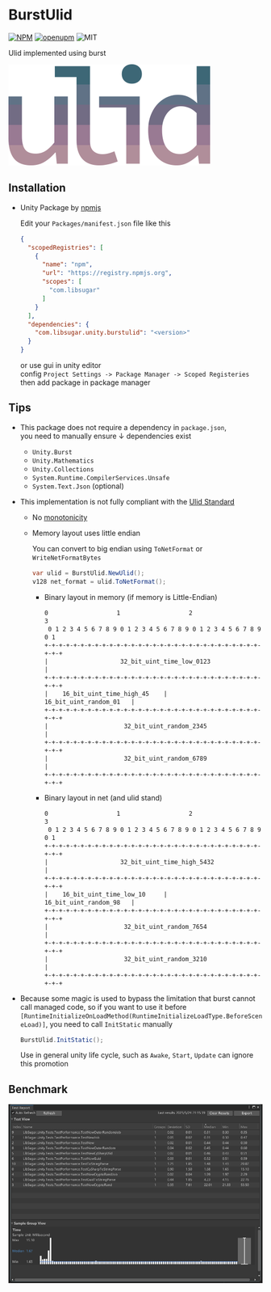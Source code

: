 # BurstUlid

[![NPM](https://img.shields.io/npm/v/com.libsugar.sugar.unity.burstulid)](https://www.npmjs.com/package/com.libsugar.sugar.unity.burstulid)
[![openupm](https://img.shields.io/npm/v/com.libsugar.sugar.unity.burstulid?label=openupm&registry_uri=https://package.openupm.com)](https://openupm.com/packages/com.libsugar.sugar.unity.burstulid/)
![MIT](https://img.shields.io/github/license/libsugar/BurstUlid)

Ulid implemented using burst

![ulid](https://raw.githubusercontent.com/libsugar/BurstUlid/main/ulid-logo.png)

## Installation

- Unity Package by [npmjs](https://www.npmjs.com/package/com.libsugar.unity.burstulid)

  Edit your `Packages/manifest.json` file like this

  ```json
  {
    "scopedRegistries": [
      {
        "name": "npm",
        "url": "https://registry.npmjs.org",
        "scopes": [
          "com.libsugar"
        ]
      }
    ],
    "dependencies": {
      "com.libsugar.unity.burstulid": "<version>"
    }
  }
  ```

  or use gui in unity editor  
  config `Project Settings -> Package Manager -> Scoped Registeries`  
  then add package in package manager  

## Tips

- This package does not require a dependency in `package.json`,  
  you need to manually ensure ↓ dependencies exist

  - `Unity.Burst`
  - `Unity.Mathematics`
  - `Unity.Collections`
  - `System.Runtime.CompilerServices.Unsafe`
  - `System.Text.Json` (optional)

- This implementation is not fully compliant with the [Ulid Standard](https://github.com/ulid/spec)

  - No [monotonicity](https://github.com/ulid/spec#monotonicity)
  - Memory layout uses little endian

    You can convert to big endian using `ToNetFormat` or `WriteNetFormatBytes`

    ```cs
    var ulid = BurstUlid.NewUlid();
    v128 net_format = ulid.ToNetFormat();
    ```

    - Binary layout in memory (if memory is Little-Endian)

      ```
      0                   1                   2                   3
       0 1 2 3 4 5 6 7 8 9 0 1 2 3 4 5 6 7 8 9 0 1 2 3 4 5 6 7 8 9 0 1
      +-+-+-+-+-+-+-+-+-+-+-+-+-+-+-+-+-+-+-+-+-+-+-+-+-+-+-+-+-+-+-+-+
      |                    32_bit_uint_time_low_0123                  |
      +-+-+-+-+-+-+-+-+-+-+-+-+-+-+-+-+-+-+-+-+-+-+-+-+-+-+-+-+-+-+-+-+
      |    16_bit_uint_time_high_45    |      16_bit_uint_random_01   |
      +-+-+-+-+-+-+-+-+-+-+-+-+-+-+-+-+-+-+-+-+-+-+-+-+-+-+-+-+-+-+-+-+
      |                     32_bit_uint_random_2345                   |
      +-+-+-+-+-+-+-+-+-+-+-+-+-+-+-+-+-+-+-+-+-+-+-+-+-+-+-+-+-+-+-+-+
      |                     32_bit_uint_random_6789                   |
      +-+-+-+-+-+-+-+-+-+-+-+-+-+-+-+-+-+-+-+-+-+-+-+-+-+-+-+-+-+-+-+-+
      ```

    - Binary layout in net (and ulid stand)

      ```
      0                   1                   2                   3
       0 1 2 3 4 5 6 7 8 9 0 1 2 3 4 5 6 7 8 9 0 1 2 3 4 5 6 7 8 9 0 1
      +-+-+-+-+-+-+-+-+-+-+-+-+-+-+-+-+-+-+-+-+-+-+-+-+-+-+-+-+-+-+-+-+
      |                    32_bit_uint_time_high_5432                 |
      +-+-+-+-+-+-+-+-+-+-+-+-+-+-+-+-+-+-+-+-+-+-+-+-+-+-+-+-+-+-+-+-+
      |    16_bit_uint_time_low_10     |      16_bit_uint_random_98   |
      +-+-+-+-+-+-+-+-+-+-+-+-+-+-+-+-+-+-+-+-+-+-+-+-+-+-+-+-+-+-+-+-+
      |                     32_bit_uint_random_7654                   |
      +-+-+-+-+-+-+-+-+-+-+-+-+-+-+-+-+-+-+-+-+-+-+-+-+-+-+-+-+-+-+-+-+
      |                     32_bit_uint_random_3210                   |
      +-+-+-+-+-+-+-+-+-+-+-+-+-+-+-+-+-+-+-+-+-+-+-+-+-+-+-+-+-+-+-+-+
      ```

- Because some magic is used to bypass the limitation that burst cannot call managed code, so if you want to use it before `[RuntimeInitializeOnLoadMethod(RuntimeInitializeLoadType.BeforeSceneLoad)]`, you need to call `InitStatic` manually

  ```csharp
  BurstUlid.InitStatic();
  ```

  Use in general unity life cycle, such as `Awake`, `Start`, `Update` can ignore this promotion

## Benchmark

![benchmark](https://raw.githubusercontent.com/libsugar/BurstUlid/main/benchmark.png)

